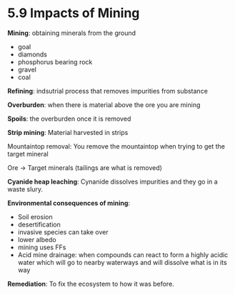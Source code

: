 # 5.9 Impacts of Mining
**Mining**: obtaining minerals from the ground
- goal
- diamonds
- phosphorus bearing rock
- gravel
- coal

**Refining**: indsutrial process that removes impurities from substance

**Overburden**: when there is material above the ore you are mining

**Spoils**: the overburden once it is removed

**Strip mining**: Material harvested in strips

Mountaintop removal: You remove the mountaintop when trying to get the target mineral

Ore -> Target minerals (tailings are what is removed)

**Cyanide heap leaching**: Cynanide dissolves impurities and they go in a waste slury.

**Environmental consequences of mining**: 
- Soil erosion 
- desertification
- invasive species can take over
- lower albedo
- mining uses FFs
- Acid mine drainage: when compounds can react to form a highly acidic water which will go to nearby waterways and will dissolve what is in its way

**Remediation**: To fix the ecosystem to how it was before.


